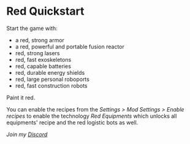 # Red Quickstart

Start the game with:

- a red, strong armor
- a red, powerful and portable fusion reactor
- red, strong lasers
- red, fast exoskeletons
- red, capable batteries
- red, durable energy shields
- red, large personal roboports
- red, fast construction robots

Paint it red.

You can enable the recipes from the *Settings > Mod Settings > Enable recipes* to enable the technology *Red Equipments* which unlocks all equipments' recipe and the red logistic bots as well.

*Join my [Discord](https://discord.gg/pq6bWs8KTY)*